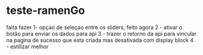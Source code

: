 # teste-ramenGo

falta fazer
1- opçao de seleçao entre os sliders,  feito agora
2 - ativar o botão para enviar os dados para api
3 - trazer o retorno da api para vincular na pagina de sucesso que esta criada mas desativada com display block
4 - estilizar melhor
